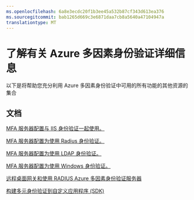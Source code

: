 ```yaml
---
ms.openlocfilehash: 6a8e3ecdc20f1b3ee45a532b87cf343d613ea376
ms.sourcegitcommit: bab1265d669c3e6871daa7cb8a5640a47104947a
translationtype: MT
---
```

<properties 
    pageTitle="Azure 的多因素身份验证的了解更多" 
    description="这是 Azure 的多因素身份验证页为 Azure 多因素身份验证提供的其他内容的链接。  从这里您可以了解有关在多因素身份验证的其他主题。" 
    services="multi-factor-authentication" 
    documentationCenter="" 
    authors="billmath" 
    manager="stevenpo" 
    editor="curtland"/>

<tags 
    ms.service="multi-factor-authentication" 
    ms.workload="identity" 
    ms.tgt_pltfrm="na" 
    ms.devlang="na" 
    ms.topic="article" 
    ms.date="08/24/2015" 
    ms.author="billmath"/>

# 了解有关 Azure 多因素身份验证详细信息


以下是将帮助您充分利用 Azure 多因素身份验证中可用的所有功能的其他资源的集合

## 文档

[MFA 服务器配置与 IIS 身份验证一起使用。](https://msdn.microsoft.com/library/azure/dn394291.aspx)

[MFA 服务器配置为使用 Radius 身份验证。](https://msdn.microsoft.com/library/azure/dn394299.aspx)

[MFA 服务器配置为使用 LDAP 身份验证。](https://msdn.microsoft.com/library/azure/dn394286.aspx)

[MFA 服务器配置为使用 Windows 身份验证。](https://msdn.microsoft.com/library/azure/dn394278.aspx)

[远程桌面网关和使用 RADIUS Azure 多因素身份验证服务器](https://msdn.microsoft.com/library/azure/dn394287.aspx)

[构建多元身份验证到自定义应用程序 (SDK)](https://msdn.microsoft.com/library/azure/dn249464.aspx)


 
